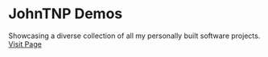 # JohnTNP Demos 
Showcasing a diverse collection of all my personally built software projects.<br/>
[Visit Page](https://johntnp.github.io/johntnp-demos/)
